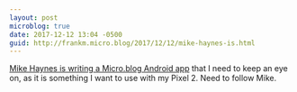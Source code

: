 ```yaml
---
layout: post
microblog: true
date: 2017-12-12 13:04 -0500
guid: http://frankm.micro.blog/2017/12/12/mike-haynes-is.html
---
```

[Mike Haynes is writing a Micro.blog Android app](https://mikehaynes.blog/1331) that I need to keep an eye on, as it is something I want to use with my Pixel 2. Need to follow Mike.
